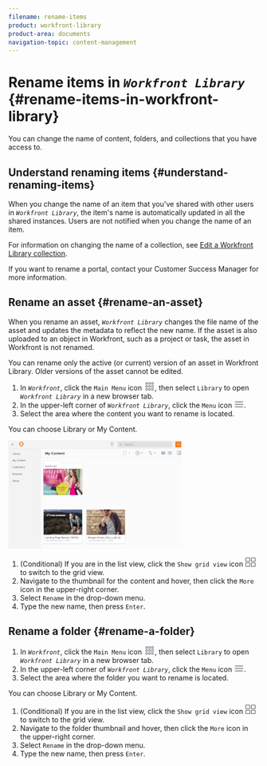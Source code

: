 ```yaml
---
filename: rename-items
product: workfront-library
product-area: documents
navigation-topic: content-management
---
```




# Rename items in *`Workfront Library`* {#rename-items-in-workfront-library}

You can change the name of content, folders, and collections that you have access to. 


## Understand renaming items {#understand-renaming-items}

When you change the name of an item that you've shared with other users in *`Workfront Library`*, the item's name is automatically updated in all the shared instances. Users are not notified when you change the name of an item.


For information on changing the name of a collection, see [Edit a Workfront Library collection](edit-a-collection.md).


If you want to rename a portal, contact your Customer Success Manager for more information.


## Rename an asset {#rename-an-asset}

When you rename an asset, *`Workfront Library`* changes the file name of the asset and updates the metadata to reflect the new name. If the asset is also uploaded to an object in Workfront, such as a project or task, the asset in Workfront is not renamed. 


You can rename only the active (or current) version of an asset in Workfront Library. Older versions of the asset cannot be edited.



1.  In *`Workfront`*, click the `Main Menu` icon ![](assets/main-menu-icon.png), then select `Library` to open *`Workfront Library`* in a new browser tab.
1.  In the upper-left corner of *`Workfront Library`*, click the `Menu` icon ![](assets/library-menu-icon.png).
1.  Select the area where the content you want to rename is located.


   You can choose Library or My Content.


   ![](assets/library-left-panel---new-350x217.png)



1.  (Conditional) If you are in the list view, click the `Show grid view` icon ![](assets/grid-view-icon.png) to switch to the grid view.
1. Navigate to the thumbnail for the content and hover, then click the `More` icon in the upper-right corner.
1.  Select `Rename` in the drop-down menu.
1.  Type the new name, then press `Enter`.




## Rename a folder {#rename-a-folder}




1.  In *`Workfront`*, click the `Main Menu` icon ![](assets/main-menu-icon.png), then select `Library` to open *`Workfront Library`* in a new browser tab.
1.  In the upper-left corner of *`Workfront Library`*, click the `Menu` icon ![](assets/library-menu-icon.png).
1.  Select the area where the folder you want to rename is located.


   You can choose Library or My Content.

1.  (Conditional) If you are in the list view, click the `Show grid view` icon ![](assets/grid-view-icon.png) to switch to the grid view.
1.  Navigate to the folder thumbnail and hover, then click the `More` icon in the upper-right corner.
1. Select `Rename` in the drop-down menu.
1.  Type the new name, then press `Enter`.



